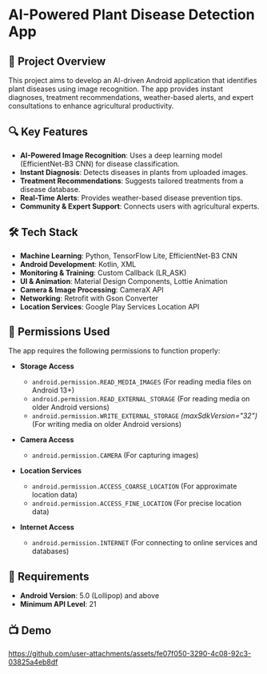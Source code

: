 # AI-Powered Plant Disease Detection App

## 📌 Project Overview
This project aims to develop an AI-driven Android application that identifies plant diseases using image recognition. The app provides instant diagnoses, treatment recommendations, weather-based alerts, and expert consultations to enhance agricultural productivity.

## 🔍 Key Features
- **AI-Powered Image Recognition**: Uses a deep learning model (EfficientNet-B3 CNN) for disease classification.
- **Instant Diagnosis**: Detects diseases in plants from uploaded images.
- **Treatment Recommendations**: Suggests tailored treatments from a disease database.
- **Real-Time Alerts**: Provides weather-based disease prevention tips.
- **Community & Expert Support**: Connects users with agricultural experts.

## 🛠 Tech Stack
- **Machine Learning**: Python, TensorFlow Lite, EfficientNet-B3 CNN
- **Android Development**: Kotlin, XML
- **Monitoring & Training**: Custom Callback (LR_ASK)
- **UI & Animation**: Material Design Components, Lottie Animation
- **Camera & Image Processing**: CameraX API
- **Networking**: Retrofit with Gson Converter
- **Location Services**: Google Play Services Location API

## 🔑 Permissions Used

The app requires the following permissions to function properly:

- **Storage Access**
  - `android.permission.READ_MEDIA_IMAGES` (For reading media files on Android 13+)
  - `android.permission.READ_EXTERNAL_STORAGE` (For reading media on older Android versions)
  - `android.permission.WRITE_EXTERNAL_STORAGE` *(maxSdkVersion="32")* (For writing media on older Android versions)

- **Camera Access**
  - `android.permission.CAMERA` (For capturing images)

- **Location Services**
  - `android.permission.ACCESS_COARSE_LOCATION` (For approximate location data)
  - `android.permission.ACCESS_FINE_LOCATION` (For precise location data)

- **Internet Access**
  - `android.permission.INTERNET` (For connecting to online services and databases)
 
## 🔧 Requirements

- **Android Version**: 5.0 (Lollipop) and above  
- **Minimum API Level**: 21

## 📺 Demo
https://github.com/user-attachments/assets/fe07f050-3290-4c08-92c3-03825a4eb8df

